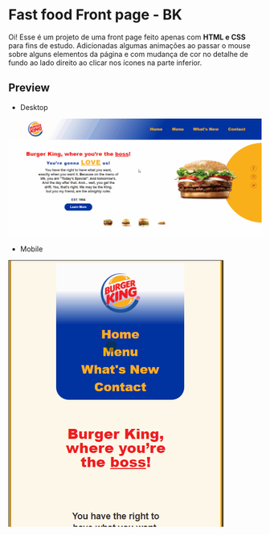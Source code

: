 # Fast food Front page - BK

Oi! Esse é um projeto de uma front page feito apenas com **HTML e CSS** para fins de estudo. 
Adicionadas algumas animações ao passar o mouse sobre alguns elementos da página e com mudança de cor no detalhe de fundo ao lado direito ao clicar nos ícones na parte inferior.



##  Preview

- Desktop

![enter image description here](https://github.com/andlz21/FrontPage-BK/blob/main/examples/Desktop.gif?raw=true)




- Mobile

![enter image description here](https://raw.githubusercontent.com/andlz21/FrontPage-BK/main/examples/Mobile.gif)
